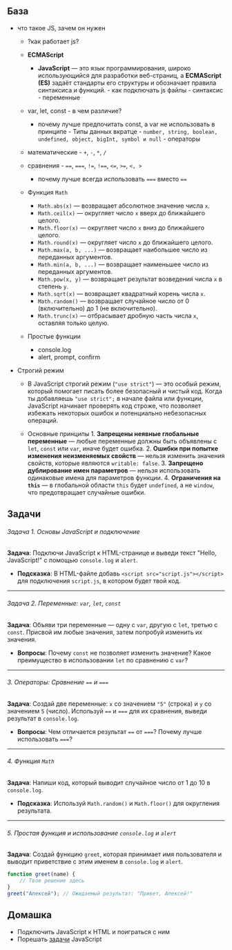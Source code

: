 

## База

   - что такое JS, зачем он нужен
        - ?как работает js?
        - **ECMAScript**
	        - **JavaScript** — это язык программирования, широко использующийся для разработки веб-страниц, а **ECMAScript (ES)** задаёт стандарты его структуры и обозначает правила синтаксиса и функций.
    - как подключать js файлы
    - синтаксис
    - переменные
        - var, let, const - в чем различие?
            - почему лучше предпочитать const, а var не использовать в принципе
    - Типы данных вкратце - `number, string, boolean, undefined, object, bigInt, symbol и null`
    - операторы
        - математические - `+`, `-`, `*`, `/`
        - сравнения - `==`, `===`, `!=`, `!==`, `<=`, `>=`, `<, >`
            - почему лучше всегда использовать `===` вместо `==`
        - Функция `Math`
    
			- `Math.abs(x)` — возвращает абсолютное значение числа `x`.
			- `Math.ceil(x)` — округляет число `x` вверх до ближайшего целого.
			- `Math.floor(x)` — округляет число `x` вниз до ближайшего целого.
			- `Math.round(x)` — округляет число `x` до ближайшего целого.
			- `Math.max(a, b, ...)` — возвращает наибольшее число из переданных аргументов.
			- `Math.min(a, b, ...)` — возвращает наименьшее число из переданных аргументов.
			- `Math.pow(x, y)` — возвращает результат возведения числа `x` в степень `y`.
			- `Math.sqrt(x)` — возвращает квадратный корень числа `x`.
			- `Math.random()` — возвращает случайное число от 0 (включительно) до 1 (не включительно).
			- `Math.trunc(x)` — отбрасывает дробную часть числа `x`, оставляя только целую.
			
		- Простые функции
			- console.log
			- alert, prompt, confirm
		

        
 - Строгий режим
 
	- В JavaScript строгий режим (`"use strict"`) — это особый режим, который помогает писать более безопасный и чистый код. Когда ты добавляешь `"use strict";` в начале файла или функции, JavaScript начинает проверять код строже, что позволяет избежать некоторых ошибок и потенциально небезопасных операций.
	
	- Основные принципы
		    1. **Запрещены неявные глобальные переменные** — любые переменные должны быть объявлены с `let`, `const` или `var`, иначе будет ошибка.
			2. **Ошибки при попытке изменения неизменяемых свойств** — нельзя изменить значения свойств, которые являются `writable: false`.
			3. **Запрещено дублирование имен параметров** — нельзя использовать одинаковые имена для параметров функции.
			4. **Ограничения на `this`** — в глобальной области `this` будет `undefined`, а не `window`, что предотвращает случайные ошибки.


## Задачи

###### Задача 1. Основы JavaScript и подключение

**Задача**: Подключи JavaScript к HTML-странице и выведи текст "Hello, JavaScript!" с помощью `console.log` и `alert`.

- **Подсказка**: В HTML-файле добавь `<script src="script.js"></script>` для подключения `script.js`, в котором будет твой код.

---

###### Задача 2. Переменные: `var`, `let`, `const`

**Задача**: Объяви три переменные — одну с `var`, другую с `let`, третью с `const`. Присвой им любые значения, затем попробуй изменить их значения.

- **Вопросы**: Почему `const` не позволяет изменить значение? Какое преимущество в использовании `let` по сравнению с `var`?

---

###### 3. Операторы: Сравнение `==` и `===`

**Задача**: Создай две переменные: `x` со значением `"5"` (строка) и `y` со значением `5` (число). Используй `==` и `===` для их сравнения, выведи результат в `console.log`.

- **Вопросы**: Чем отличается результат `==` от `===`? Почему лучше использовать `===`?

---

###### 4. Функция `Math`

**Задача**: Напиши код, который выводит случайное число от 1 до 10 в `console.log`.

- **Подсказка**: Используй `Math.random()` и `Math.floor()` для округления результата.

---

###### 5. Простая функция и использование `console.log` и `alert`

**Задача**: Создай функцию `greet`, которая принимает имя пользователя и выводит приветствие с этим именем в `console.log` и `alert`.

```js
function greet(name) { 
	// Твое решение здесь
} 
greet("Алексей"); // Ожидаемый результат: "Привет, Алексей!"
```




## Домашка

- Подключить JavaScript к HTML и поиграться с ним
- Порешать [задачи](lecture13#задачи) JavaScript




